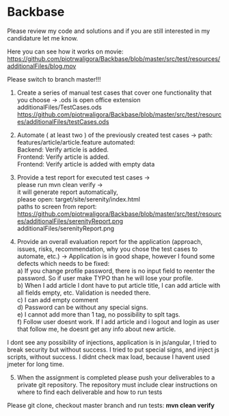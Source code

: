 # Backbase
Please review my code and solutions and if you are still interested in my candidature let me know.

Here you can see how it works on movie:
https://github.com/piotrwaligora/Backbase/blob/master/src/test/resources/additionalFiles/blog.mov

Please switch to branch master!!!
1. Create a series of manual test cases that cover one functionality that you choose ->
.ods is open office extension<br />
additionalFiles/TestCases.ods
https://github.com/piotrwaligora/Backbase/blob/master/src/test/resources/additionalFiles/testCases.ods
2. Automate ( at least two ) of the previously created test cases ->
path:
features/article/article.feature
  automated: <br />Backend: Verify article is added. <br />Frontend: Verify article is added. <br />Frontend: Verify article is added with empty data

3. Provide a test report for executed test cases -><br />
please run mvn clean verify -> <br />it will generate report automatically, <br />please open: target/site/serenity/index.html<br />
paths to screen from report:<br />
https://github.com/piotrwaligora/Backbase/blob/master/src/test/resources/additionalFiles/serenityReport.png<br />
additionalFiles/serenityReport.png<br />
4. Provide an overall evaluation report for the application (approach, issues, risks, recommendation, why you chose the test cases to automate, etc.) ->
Application is in good shape, however I found some defects which needs to be fixed:<br />
a) If you change profile password, there is no input field to reenter the password. So if user make TYPO than he will lose your profile.<br />
b) When I add article I dont have to put article title, I can add article with all fields empty, etc. Validation is needed there.<br />
c) I can add empty comment<br />
d) Password can be without any special signs.<br />
e) I cannot add more than 1 tag, no possibility to splt tags.<br />
f) Follow user doesnt work. If I add article and i logout and login as user that follow me, he doesnt get any info about new article.<br />

I dont see any possibility of injections, application is in js/angular, I tried to break security but without success. I tried to put special signs, and inject js scripts, without success.
I didnt check max load, because I havent used jmeter for long time.

5. When the assignment is completed please push your deliverables to a private git repository. The repository must include clear instructions on where to find each deliverable and how to run tests

Please git clone, checkout master branch and run tests:
<b>mvn clean verify</b>